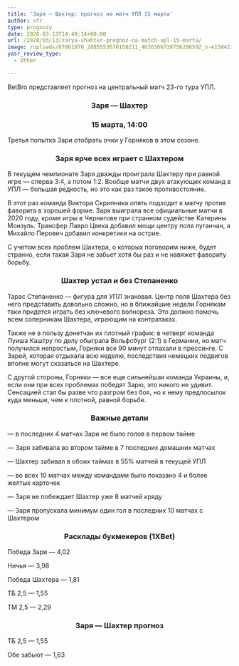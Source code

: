 ```yaml
---
title: 'Заря — Шахтер: прогноз на матч УПЛ 15 марта'
author: xfr
type: prognozy
date: 2020-03-13T14:49:14+00:00
url: /2020/03/13/zarya-shahter-prognoz-na-match-upl-15-marta/
image: /uploads/87861070_2885553678158211_4636366738756206592_o-e1584110943300.jpg
yasr_review_type:
  - Other

---
```

BetBro представляет прогноз на центральный матч 23-го тура УПЛ.

<h3 style="text-align: center">
  <strong>Заря &#8212; Шахтер</strong>
</h3>

<h3 style="text-align: center">
  <strong>15 марта, 14:00</strong>
</h3>

Третья попытка Зари отобрать очки у Горняков в этом сезоне.

<h3 style="text-align: center">
  <strong>Заря ярче всех играет с Шахтером</strong>
</h3>

В текущем чемпионате Заря дважды проиграла Шахтеру при равной игре &#8212; сперва 3:4, а потом 1:2. Вообще матчи двух атакующих команд в УПЛ &#8212; большая редкость, но это как раз такое противостояние.

В этот раз команда Виктора Скрипника опять подходит к матчу против фаворита в хорошей форме. Заря выиграла все официальные матчи в 2020 году, кроме игры в Чернигове при странном судействе Катерины Монзуль. Трансфер Лавро Цвека добавил мощи центру поля луганчан, а Михайло Перович добавил конкретики на острие.

С учетом всех проблем Шахтера, о которых поговорим ниже, будет странно, если такая Заря не забьет хотя бы раз и не навяжет фавориту борьбу.

<h3 style="text-align: center">
  <strong>Шахтер устал и без Степаненко</strong>
</h3>

Тарас Степаненко &#8212; фигура для УПЛ знаковая. Центр поля Шахтера без него представить довольно сложно, но в ближайшие недели Горнякам таки придется играть без ключевого волнореза. Это должно помочь всем соперникам Шахтера, играющим на контратаках.

Также не в пользу донетчан их плотный график: в четверг команда Луиша Каштру по делу обыграла Вольфсбург (2:1) в Германии, но матч получился непростым, Горняки все 90 минут отпахали в прессинге. С Зарей, которая отдыхала всю неделю, последствия немецких подвигов вполне могут сказаться на Шахтере.

С другой стороны, Горняки &#8212; все еще сильнейшая команда Украины, и, если они при всех проблемах победят Зарю, это никого не удивит. Сенсацией стал бы разве что разгром без боя, но к нему предпосылок куда меньше, чем к плотной, равной борьбе.

<h3 style="text-align: center">
  <strong>Важные детали</strong>
</h3>

&#8212; в последних 4 матчах Зари не было голов в первом тайме

&#8212; Заря забивала во втором тайме в 7 последних домашних матчах

&#8212; Шахтер забивал в обоих таймах в 55% матчей в текущей УПЛ

&#8212; во всех 10 матчах между командами было показано 4 и более желтых карточек

&#8212; Заря не побеждает Шахтер уже 8 матчей кряду

&#8212; Заря пропускала минимум один гол в последних 10 матчах с Шахтером

<h3 style="text-align: center">
  <strong>Расклады букмекеров (1XBet)</strong>
</h3>

Победа Зари &#8212; 4,02

Ничья &#8212; 3,98

Победа Шахтера &#8212; 1,81

ТБ 2,5 &#8212; 1,55

ТМ 2,5 &#8212; 2,29

<h3 style="text-align: center">
  Заря &#8212; Шахтер прогноз
</h3>

ТБ 2,5 &#8212; 1,55

Обе забьют &#8212; 1,63